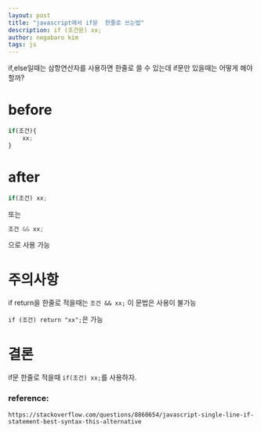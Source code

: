 ```yaml
---
layout: post
title: "javascript에서 if문  한줄로 쓰는법"
description: if (조건문) xx;
author: negabaro kim
tags: js
---
```


if,else일때는 삼항연산자를 사용하면 한줄로 쓸 수 있는데
if문만 있을때는 어떻게 해야할까?

# before

```js
if(조건){
    xx;
}
```

# after

```js
if(조건) xx;
```

또는 

```js
조건 && xx;  
```

으로 사용 가능


# 주의사항

if return을 한줄로 적을때는 
`조건 && xx;` 이 문법은 사용이 불가능

`if (조건) return "xx";`은 가능

# 결론

if문 한줄로 적을때 `if(조건) xx;`를 사용하자.


### reference:

```
https://stackoverflow.com/questions/8860654/javascript-single-line-if-statement-best-syntax-this-alternative
```